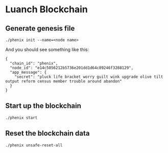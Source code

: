 # Luanch Blockchain
## Generate genesis file
```
./phenix init --name=<node name>
```
And you should see something like this:
```
{
  "chain_id": "phenix",
  "node_id": "e14c5056212b5736e201dd1d64c89246f3288129",
  "app_message": {
    "secret": "pluck life bracket worry guilt wink upgrade olive tilt output reform census member trouble around abandon"
  }
}
```
## Start up the blockchain
```
./phenix start
```
## Reset the blockchain data
```
./phenix unsafe-reset-all
```